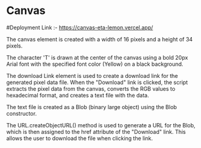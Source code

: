 # Canvas


#Deployment Link :- https://canvas-eta-lemon.vercel.app/


The canvas element is created with a width of 16 pixels and a height of 34 pixels.

The character 'T' is drawn at the center of the canvas using a bold 20px Arial font with the specified font color (Yellow) on a black background.

The download Link element is used to create a download link for the generated pixel data file. When the "Download" link is clicked, the script extracts the pixel data from the canvas, converts the RGB values to hexadecimal format, and creates a text file with the data.

The text file is created as a Blob (binary large object) using the Blob constructor.

The URL.createObjectURL() method is used to generate a URL for the Blob, which is then assigned to the href attribute of the "Download" link. This allows the user to download the file when clicking the link.
